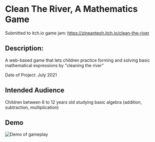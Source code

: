 # Clean The River, A Mathematics Game

Submitted to itch.io game jam: https://zineanteoh.itch.io/clean-the-river

## Description:

A web-based game that lets children practice forming and solving basic mathematical expressions by "cleaning the river"

Date of Project: July 2021

## Intended Audience

Children between 6 to 12 years old studying basic algebra (addition, subtraction, multiplication)

## Demo

![Demo of gameplay](https://i.imgur.com/XgFiKaq.gif)
